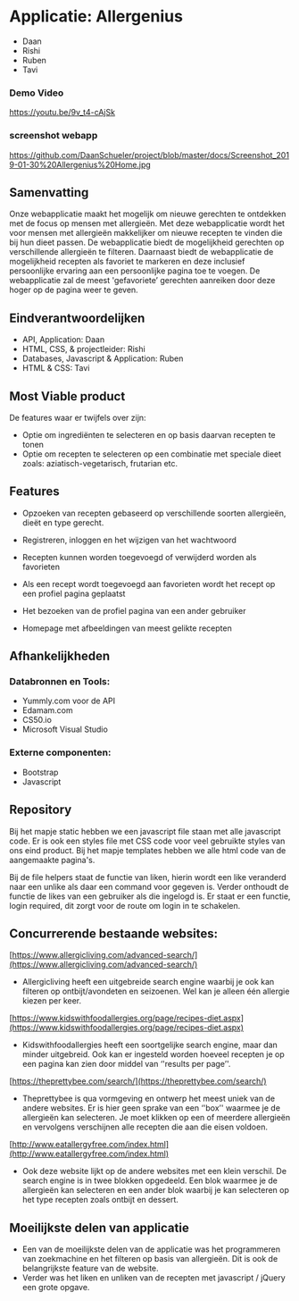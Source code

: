 # Applicatie: Allergenius

- Daan
- Rishi
- Ruben
- Tavi 

### Demo Video
https://youtu.be/9v_t4-cAjSk

### screenshot webapp
https://github.com/DaanSchueler/project/blob/master/docs/Screenshot_2019-01-30%20Allergenius%20Home.jpg


## Samenvatting

Onze webapplicatie maakt het mogelijk om nieuwe gerechten te ontdekken met de focus op mensen met allergieën. Met deze webapplicatie wordt het voor mensen met allergieën makkelijker om nieuwe recepten te vinden die bij hun dieet passen. De webapplicatie biedt de mogelijkheid gerechten op verschillende allergieën te filteren. Daarnaast biedt de webapplicatie de mogelijkheid recepten als favoriet te markeren en deze inclusief persoonlijke ervaring aan een persoonlijke pagina toe te voegen. De webapplicatie zal de meest 'gefavoriete’ gerechten aanreiken door deze hoger op de pagina weer te geven.

## Eindverantwoordelijken

- API, Application: Daan
- HTML, CSS, & projectleider: Rishi
- Databases, Javascript & Application: Ruben
- HTML & CSS: Tavi


## Most Viable  product
De features waar er twijfels over zijn:

-   Optie om ingrediënten te selecteren en op basis daarvan recepten te tonen
-   Optie om recepten te selecteren op een combinatie met speciale dieet zoals: aziatisch-vegetarisch, frutarian etc.

## Features

-   Opzoeken van recepten gebaseerd op verschillende soorten allergieën, dieët en type gerecht. 

-   Registreren, inloggen en het wijzigen van het wachtwoord

-   Recepten kunnen worden toegevoegd of verwijderd worden als favorieten

-   Als een recept wordt toegevoegd aan favorieten wordt het recept op een profiel pagina geplaatst

-   Het bezoeken van de profiel pagina van een ander gebruiker

-   Homepage met afbeeldingen van meest gelikte recepten

## Afhankelijkheden

### Databronnen en Tools:
-   Yummly.com voor de API
-   Edamam.com
-   CS50.io
-   Microsoft Visual Studio


### Externe componenten:

-   Bootstrap
-   Javascript

## Repository

Bij het mapje static hebben we een javascript file staan met alle javascript code. Er is ook een styles file met CSS code voor veel gebruikte styles van ons eind product. 
Bij het mapje templates hebben we alle html code van de aangemaakte pagina's. 

Bij de file helpers staat de functie van liken, hierin wordt een like veranderd naar een unlike als daar een command voor gegeven is. Verder onthoudt de functie de likes van een gebruiker als die ingelogd is. Er staat er een functie, login required, dit zorgt voor de route om login in te schakelen. 

## Concurrerende bestaande websites:
[https://www.allergicliving.com/advanced-search/](https://www.allergicliving.com/advanced-search/)

-   Allergicliving heeft een uitgebreide search engine waarbij je ook kan filteren op ontbijt/avondeten en seizoenen. Wel kan je alleen één allergie kiezen per keer.


[https://www.kidswithfoodallergies.org/page/recipes-diet.aspx](https://www.kidswithfoodallergies.org/page/recipes-diet.aspx)

-   Kidswithfoodallergies heeft een soortgelijke search engine, maar dan minder uitgebreid. Ook kan er ingesteld worden hoeveel recepten je op een pagina kan zien door middel van ‘'results per page’'.


[https://theprettybee.com/search/](https://theprettybee.com/search/)

-   Theprettybee is qua vormgeving en ontwerp het meest uniek van de andere websites. Er is hier geen sprake van een ‘'box’' waarmee je de allergieën kan selecteren. Je moet klikken op een of meerdere allergieën en vervolgens verschijnen alle recepten die aan die eisen voldoen.


[http://www.eatallergyfree.com/index.html](http://www.eatallergyfree.com/index.html)

-   Ook deze website lijkt op de andere websites met een klein verschil. De search engine is in twee blokken opgedeeld. Een blok waarmee je de allergieën kan selecteren en een ander blok waarbij je kan selecteren op het type recepten zoals ontbijt en dessert.

## Moeilijkste delen van applicatie

-   Een van de moeilijkste delen van de applicatie was het programmeren van zoekmachine en het filteren op basis van allergieën.
Dit is ook de belangrijkste feature van de website.
-   Verder was het liken en unliken van de recepten met javascript / jQuery een grote opgave.

      
